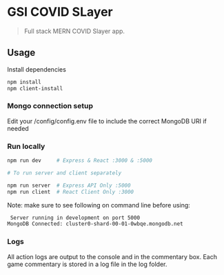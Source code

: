 # GSI COVID SLayer

> Full stack MERN COVID Slayer app.

## Usage

Install dependencies

```bash
npm install
npm client-install
```

### Mongo connection setup

Edit your /config/config.env file to include the correct MongoDB URI if needed

### Run locally

```bash
npm run dev     # Express & React :3000 & :5000

# To run server and client separately

npm run server  # Express API Only :5000
npm run client  # React Client Only :3000
```

Note: make sure to see following on command line before using:

```bash
 Server running in development on port 5000
MongoDB Connected: cluster0-shard-00-01-0wbqe.mongodb.net
```

### Logs

All action logs are output to the console and in the commentary box.
Each game commentary is stored in a log file in the log folder.
